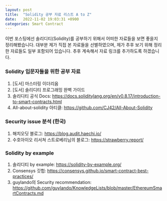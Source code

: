 ```yaml
---
layout: post
title:  "Solidity 공부 자료 리스트 A to Z"
date:   2022-11-02 19:03:31 +0900
categories: Smart Contract
---
```


이번 포스팅에선 솔리디티(Solidity)를 공부하기 위해서 어떠한 자료들을 보면 좋을지 정리해봤습니다. 대부분 제가 직접 본 자료들을 선별하였으며, 제가 추후 보기 위해 정리한 자료들도 일부 포함되어 있습니다. 추후 계속해서 자료 링크를 추가하도록 하겠습니다.  

### Solidity 입문자들을 위한 공부 자료
1. [도서] 마스터링 이더리움
2. [도서] 솔리디티 프로그래밍 완벽 가이드
3. 솔리디티 공식 Docs: https://docs.soliditylang.org/en/v0.8.17/introduction-to-smart-contracts.html
4. All-about-solidity 아티클: https://github.com/CJ42/All-About-Solidity

### Security issue 분석 (한국)
1. 해치오딧 블로그: https://blog.audit.haechi.io/
2. 수호아이오 리서쳐 스트로베리님의 블로그: https://strawberry.report/

### Solidity by example
1. 솔리디티 by example: https://solidity-by-example.org/
2. Consensys 깃헙: https://consensys.github.io/smart-contract-best-practices/
3. guylando의 Security recommendation: https://github.com/guylando/KnowledgeLists/blob/master/EthereumSmartContracts.md

[MERKLE PROOFS FOR OFFLINE DATA INTEGRITY]: https://ethereum.org/en/developers/tutorials/merkle-proofs-for-offline-data-integrity/
[OpenZeppelin]: https://www.paradigm.xyz/2021/12/introducing-the-foundry-ethereum-development-toolbox
[Art Gobblers]: https://github.com/artgobblers/art-gobblers/blob/master/src/ArtGobblers.sol#L347

